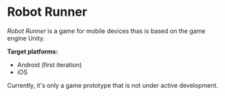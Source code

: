 # Robot Runner
*Robot Runner* is a game for mobile devices thas is based on the game engine Unity.

**Target platforms:**

- Android (first iteration)
- iOS

Currently, it's only a game prototype that is not under active development.